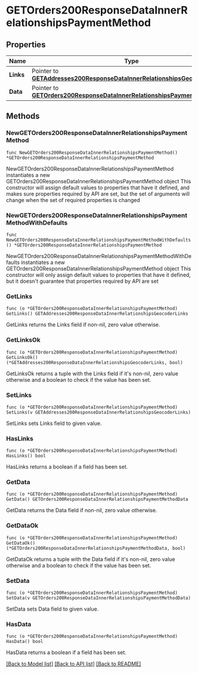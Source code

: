 # GETOrders200ResponseDataInnerRelationshipsPaymentMethod

## Properties

Name | Type | Description | Notes
------------ | ------------- | ------------- | -------------
**Links** | Pointer to [**GETAddresses200ResponseDataInnerRelationshipsGeocoderLinks**](GETAddresses200ResponseDataInnerRelationshipsGeocoderLinks.md) |  | [optional] 
**Data** | Pointer to [**GETOrders200ResponseDataInnerRelationshipsPaymentMethodData**](GETOrders200ResponseDataInnerRelationshipsPaymentMethodData.md) |  | [optional] 

## Methods

### NewGETOrders200ResponseDataInnerRelationshipsPaymentMethod

`func NewGETOrders200ResponseDataInnerRelationshipsPaymentMethod() *GETOrders200ResponseDataInnerRelationshipsPaymentMethod`

NewGETOrders200ResponseDataInnerRelationshipsPaymentMethod instantiates a new GETOrders200ResponseDataInnerRelationshipsPaymentMethod object
This constructor will assign default values to properties that have it defined,
and makes sure properties required by API are set, but the set of arguments
will change when the set of required properties is changed

### NewGETOrders200ResponseDataInnerRelationshipsPaymentMethodWithDefaults

`func NewGETOrders200ResponseDataInnerRelationshipsPaymentMethodWithDefaults() *GETOrders200ResponseDataInnerRelationshipsPaymentMethod`

NewGETOrders200ResponseDataInnerRelationshipsPaymentMethodWithDefaults instantiates a new GETOrders200ResponseDataInnerRelationshipsPaymentMethod object
This constructor will only assign default values to properties that have it defined,
but it doesn't guarantee that properties required by API are set

### GetLinks

`func (o *GETOrders200ResponseDataInnerRelationshipsPaymentMethod) GetLinks() GETAddresses200ResponseDataInnerRelationshipsGeocoderLinks`

GetLinks returns the Links field if non-nil, zero value otherwise.

### GetLinksOk

`func (o *GETOrders200ResponseDataInnerRelationshipsPaymentMethod) GetLinksOk() (*GETAddresses200ResponseDataInnerRelationshipsGeocoderLinks, bool)`

GetLinksOk returns a tuple with the Links field if it's non-nil, zero value otherwise
and a boolean to check if the value has been set.

### SetLinks

`func (o *GETOrders200ResponseDataInnerRelationshipsPaymentMethod) SetLinks(v GETAddresses200ResponseDataInnerRelationshipsGeocoderLinks)`

SetLinks sets Links field to given value.

### HasLinks

`func (o *GETOrders200ResponseDataInnerRelationshipsPaymentMethod) HasLinks() bool`

HasLinks returns a boolean if a field has been set.

### GetData

`func (o *GETOrders200ResponseDataInnerRelationshipsPaymentMethod) GetData() GETOrders200ResponseDataInnerRelationshipsPaymentMethodData`

GetData returns the Data field if non-nil, zero value otherwise.

### GetDataOk

`func (o *GETOrders200ResponseDataInnerRelationshipsPaymentMethod) GetDataOk() (*GETOrders200ResponseDataInnerRelationshipsPaymentMethodData, bool)`

GetDataOk returns a tuple with the Data field if it's non-nil, zero value otherwise
and a boolean to check if the value has been set.

### SetData

`func (o *GETOrders200ResponseDataInnerRelationshipsPaymentMethod) SetData(v GETOrders200ResponseDataInnerRelationshipsPaymentMethodData)`

SetData sets Data field to given value.

### HasData

`func (o *GETOrders200ResponseDataInnerRelationshipsPaymentMethod) HasData() bool`

HasData returns a boolean if a field has been set.


[[Back to Model list]](../README.md#documentation-for-models) [[Back to API list]](../README.md#documentation-for-api-endpoints) [[Back to README]](../README.md)


